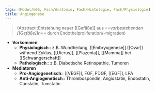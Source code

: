 ```yaml
---
tags: [Modul/m05, Fach/Anatomie, Fach/Histologie, Fach/Physiologie]
title: Angiogenese
---
```

> (Abstract::Entstehung neuer [[Gefäße]] aus ==*vorbestehenden [[Gefäße]]n*== durch Endothelproliferation/-migration)
- **Vorkommen**
	- **Physiologisch**:: z.B. Wundheilung, [[Embryogenese]] [[Ovar]] während Zyklus, [[Uterus]], [[Plazenta]], [[Mamma]] bei [[Schwangerschaft]]
	- **Pathologisch**:: z.B. Diabetische Retinopathie, Tumoren
- **Mediatoren**
	- **Pro-Angiogenetisch**:: [[VEGF]], FGF, PDGF, [[EGF]], LPA
	- **Anti-Angiogenetisch**:: Thrombospondin, Angiostatin, Endostatin, Canstatin, Tumstatin